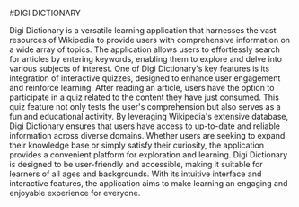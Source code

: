 #DIGI DICTIONARY

Digi Dictionary is a versatile learning application that harnesses the vast resources of Wikipedia to provide users with comprehensive information on a wide array of topics. The application allows users to effortlessly search for articles by entering keywords, enabling them to explore and delve into various subjects of interest. One of Digi Dictionary's key features is its integration of interactive quizzes, designed to enhance user engagement and reinforce learning. After reading an article, users have the option to participate in a quiz related to the content they have just consumed. This quiz feature not only tests the user's comprehension but also serves as a fun and educational activity. By leveraging Wikipedia's extensive database, Digi Dictionary ensures that users have access to up-to-date and reliable information across diverse domains. Whether users are seeking to expand their knowledge base or simply satisfy their curiosity, the application provides a convenient platform for exploration and learning. Digi Dictionary is designed to be user-friendly and accessible, making it suitable for learners of all ages and backgrounds. With its intuitive interface and interactive features, the application aims to make learning an engaging and enjoyable experience for everyone.
